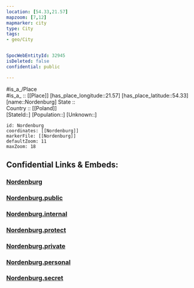 ```yaml
---
location: [54.33,21.57] 
mapzoom: [7,12] 
mapmarker: city 
type: City
tags:
- geo/City


SpocWebEntityId: 32945
isDeleted: false
confidential: public

---
```

#is_a_/Place  
#is_a_ :: [[Place]] 
[has_place_longitude::21.57] 
[has_place_latitude::54.33] 
[name::Nordenburg] 
State ::  
Country :: [[Poland]]  
[StateId::] 
[Population::] 
[Unknown::] 


```leaflet
id: Nordenburg
coordinates: [[Nordenburg]] 
markerFile: [[Nordenburg]] 
defaultZoom: 11 
maxZoom: 18
```


## Confidential Links & Embeds: 

### [Nordenburg](/_Standards/Earth/Continent/Europe/Europe~East/Poland/Provinces~Poland/Warmian-Masurian/City/Nordenburg.md) 

### [Nordenburg.public](/_public/Earth/Continent/Europe/Europe~East/Poland/Provinces~Poland/Warmian-Masurian/City/Nordenburg.public.md) 

### [Nordenburg.internal](/_internal/Earth/Continent/Europe/Europe~East/Poland/Provinces~Poland/Warmian-Masurian/City/Nordenburg.internal.md) 

### [Nordenburg.protect](/_protect/Earth/Continent/Europe/Europe~East/Poland/Provinces~Poland/Warmian-Masurian/City/Nordenburg.protect.md) 

### [Nordenburg.private](/_private/Earth/Continent/Europe/Europe~East/Poland/Provinces~Poland/Warmian-Masurian/City/Nordenburg.private.md) 

### [Nordenburg.personal](/_personal/Earth/Continent/Europe/Europe~East/Poland/Provinces~Poland/Warmian-Masurian/City/Nordenburg.personal.md) 

### [Nordenburg.secret](/_secret/Earth/Continent/Europe/Europe~East/Poland/Provinces~Poland/Warmian-Masurian/City/Nordenburg.secret.md)

